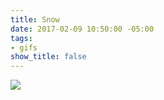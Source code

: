 ```yaml
---
title: Snow
date: 2017-02-09 10:50:00 -05:00
tags:
- gifs
show_title: false
---
```


![](/uploads/snow.gif)
